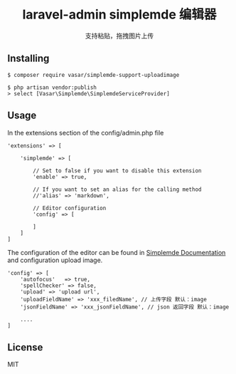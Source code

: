 <h1 align="center"> laravel-admin simplemde 编辑器 </h1>

<p align="center">支持粘贴，拖拽图片上传</p>


## Installing

```shell
$ composer require vasar/simplemde-support-uploadimage

$ php artisan vendor:publish
> select [Vasar\Simplemde\SimplemdeServiceProvider]
```

## Usage
In the extensions section of the config/admin.php file
```
'extensions' => [

    'simplemde' => [

        // Set to false if you want to disable this extension
        'enable' => true,

        // If you want to set an alias for the calling method
        //'alias' => 'markdown',

        // Editor configuration
        'config' => [

        ]
    ]
]
```

The configuration of the editor can be found in [Simplemde Documentation](https://github.com/sparksuite/simplemde-markdown-editor#configuration) and configuration upload image.

```
'config' => [
    'autofocus'   => true,
    'spellChecker' => false,
    'upload' => 'upload url',
    'uploadFieldName' => 'xxx_filedName', // 上传字段 默认：image
    'jsonFieldName' => 'xxx_jsonFieldName', // json 返回字段 默认：image
    
    ....
]
```

## License

MIT
